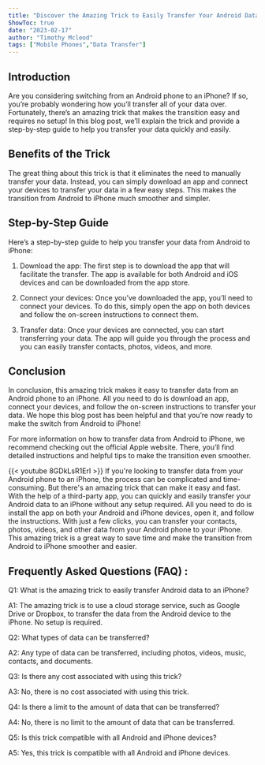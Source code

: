 ```yaml
---
title: "Discover the Amazing Trick to Easily Transfer Your Android Data to an iPhone - No Setup Required!"
ShowToc: true 
date: "2023-02-17"
author: "Timothy Mcleod" 
tags: ["Mobile Phones","Data Transfer"]
---
```

## Introduction 

Are you considering switching from an Android phone to an iPhone? If so, you’re probably wondering how you’ll transfer all of your data over. Fortunately, there’s an amazing trick that makes the transition easy and requires no setup! In this blog post, we’ll explain the trick and provide a step-by-step guide to help you transfer your data quickly and easily. 

## Benefits of the Trick 

The great thing about this trick is that it eliminates the need to manually transfer your data. Instead, you can simply download an app and connect your devices to transfer your data in a few easy steps. This makes the transition from Android to iPhone much smoother and simpler. 

## Step-by-Step Guide 

Here’s a step-by-step guide to help you transfer your data from Android to iPhone: 

1. Download the app: The first step is to download the app that will facilitate the transfer. The app is available for both Android and iOS devices and can be downloaded from the app store. 

2. Connect your devices: Once you’ve downloaded the app, you’ll need to connect your devices. To do this, simply open the app on both devices and follow the on-screen instructions to connect them. 

3. Transfer data: Once your devices are connected, you can start transferring your data. The app will guide you through the process and you can easily transfer contacts, photos, videos, and more. 

## Conclusion 

In conclusion, this amazing trick makes it easy to transfer data from an Android phone to an iPhone. All you need to do is download an app, connect your devices, and follow the on-screen instructions to transfer your data. We hope this blog post has been helpful and that you’re now ready to make the switch from Android to iPhone! 

For more information on how to transfer data from Android to iPhone, we recommend checking out the official Apple website. There, you’ll find detailed instructions and helpful tips to make the transition even smoother.

{{< youtube 8GDkLsR1ErI >}} 
If you're looking to transfer data from your Android phone to an iPhone, the process can be complicated and time-consuming. But there's an amazing trick that can make it easy and fast. With the help of a third-party app, you can quickly and easily transfer your Android data to an iPhone without any setup required. All you need to do is install the app on both your Android and iPhone devices, open it, and follow the instructions. With just a few clicks, you can transfer your contacts, photos, videos, and other data from your Android phone to your iPhone. This amazing trick is a great way to save time and make the transition from Android to iPhone smoother and easier.

## Frequently Asked Questions (FAQ) :
Q1: What is the amazing trick to easily transfer Android data to an iPhone?

A1: The amazing trick is to use a cloud storage service, such as Google Drive or Dropbox, to transfer the data from the Android device to the iPhone. No setup is required.

Q2: What types of data can be transferred?

A2: Any type of data can be transferred, including photos, videos, music, contacts, and documents.

Q3: Is there any cost associated with using this trick?

A3: No, there is no cost associated with using this trick.

Q4: Is there a limit to the amount of data that can be transferred?

A4: No, there is no limit to the amount of data that can be transferred.

Q5: Is this trick compatible with all Android and iPhone devices?

A5: Yes, this trick is compatible with all Android and iPhone devices.


